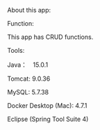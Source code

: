 About this app:



Function:

This app has CRUD functions.



Tools:

Java：　15.0.1

Tomcat: 9.0.36

MySQL: 5.7.38

Docker Desktop (Mac): 4.7.1

Eclipse (Spring Tool Suite 4)
